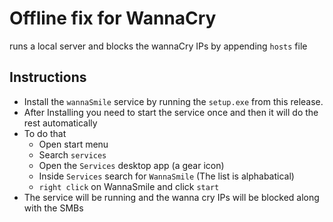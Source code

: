# Offline fix for WannaCry 
runs a local server and blocks the wannaCry IPs by appending `hosts` file

## Instructions
- Install the `wannaSmile` service by running the `setup.exe` from this release.
- After Installing you need to start the service once and then it will do the rest automatically
- To do that 
	- Open start menu
	- Search `services`
	- Open the `Services` desktop app (a gear icon)
	- Inside `Services` search for `WannaSmile` (The list is alphabatical)
	- `right click` on WannaSmile and click `start`
- The service will be running and the wanna cry IPs will be blocked along with the SMBs

